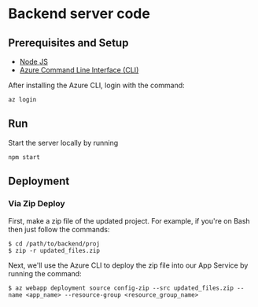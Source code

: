# Backend server code

## Prerequisites and Setup

* [Node JS](https://nodejs.org/en/download/)
* [Azure Command Line Interface (CLI)](https://docs.microsoft.com/en-us/cli/azure/install-azure-cli?view=azure-cli-latest)

After installing the Azure CLI, login with the command:

```
az login
```

## Run

Start the server locally by running

```
npm start
```

## Deployment

### Via Zip Deploy

First, make a zip file of the updated project. For example, if you're on Bash then just follow the commands:

```
$ cd /path/to/backend/proj
$ zip -r updated_files.zip
```

Next, we'll use the Azure CLI to deploy the zip file into our App Service by running the command:

```
$ az webapp deployment source config-zip --src updated_files.zip --name <app_name> --resource-group <resource_group_name>
```
